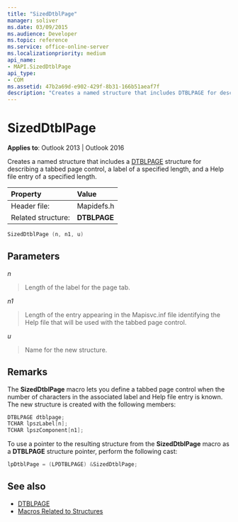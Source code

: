 ```yaml
---
title: "SizedDtblPage"
manager: soliver
ms.date: 03/09/2015
ms.audience: Developer
ms.topic: reference
ms.service: office-online-server
ms.localizationpriority: medium
api_name:
- MAPI.SizedDtblPage
api_type:
- COM
ms.assetid: 47b2a69d-e902-429f-8b31-166b51aeaf7f
description: "Creates a named structure that includes DTBLPAGE for describing a tabbed page control, a label, and a Help file entry of a specified length."
---
```


# SizedDtblPage

**Applies to**: Outlook 2013 | Outlook 2016 
  
Creates a named structure that includes a [DTBLPAGE](dtblpage.md) structure for describing a tabbed page control, a label of a specified length, and a Help file entry of a specified length. 
  
|Property |Value |
|:-----|:-----|
|Header file:  <br/> |Mapidefs.h  <br/> |
|Related structure:  <br/> |**DTBLPAGE** <br/> |
   
```cpp
SizedDtblPage (n, n1, u)
```

## Parameters

_n_
  
> Length of the label for the page tab.
    
_n1_
  
> Length of the entry appearing in the Mapisvc.inf file identifying the Help file that will be used with the tabbed page control.
    
_u_
  
> Name for the new structure.
    
## Remarks

The **SizedDtblPage** macro lets you define a tabbed page control when the number of characters in the associated label and Help file entry is known. The new structure is created with the following members: 
  
```cpp
DTBLPAGE dtblpage;
TCHAR lpszLabel[n];
TCHAR lpszComponent[n1];
```

To use a pointer to the resulting structure from the **SizedDtblPage** macro as a **DTBLPAGE** structure pointer, perform the following cast: 
  
```cpp
lpDtblPage = (LPDTBLPAGE) &SizedDtblPage;
```

## See also

- [DTBLPAGE](dtblpage.md)
- [Macros Related to Structures](macros-related-to-structures.md)

